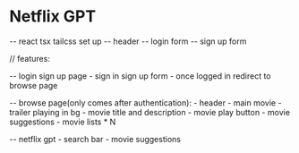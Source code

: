 # Netflix GPT

-- react tsx tailcss set up
-- header
-- login form
-- sign up form

// features:

-- login sign up page
    - sign in sign up form
    - once logged in redirect to browse page

-- browse page(only comes after authentication):
    - header
    - main movie 
      - trailer playing in bg
      - movie title and description
      - movie play button
    - movie suggestions
      - movie lists * N

-- netflix gpt 
    - search bar
    - movie suggestions